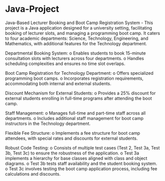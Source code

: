 # Java-Project
Java-Based Lecturer Booking and Boot Camp Registration System - This project is a Java application designed for a university setting, facilitating booking of lecturer slots, and managing a programming boot camp. It caters to four academic departments: Science, Technology, Engineering, and Mathematics, with additional features for the Technology department.

Departmental Booking System:
o	Enables students to book 15-minute consultation slots with lecturers across four departments.
o	Handles scheduling complexities and ensures no time slot overlaps.


Boot Camp Registration for Technology Department:
o	Offers specialized programming boot camps.
o	Incorporates registration requirements, accommodating both internal and external students.


Discount Mechanism for External Students:
o	Provides a 25% discount for external students enrolling in full-time programs after attending the boot camp.


Staff Management:
o	Manages full-time and part-time staff across all departments.
o	Includes additional staff management for boot camp instructors in the Technology department.


Flexible Fee Structure:
o	Implements a fee structure for boot camp attendees, with special rates and discounts for external students.


Robust Code Testing:
o	Consists of multiple test cases (Test 2, Test 3a, Test 3b, Test 3c) to ensure the robustness of the application.
o	Test 3a implements a hierarchy for base classes aligned with class and object diagrams.
o	Test 3b tests staff availability and the student booking system.
o	Test 3c involves testing the boot camp application process, including fee calculations and discounts.

